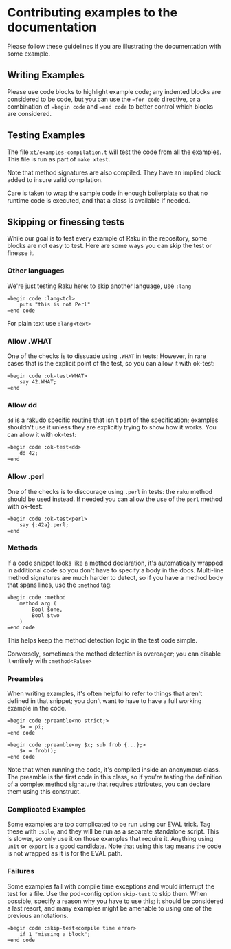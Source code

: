 # Contributing examples to the documentation

Please follow these guidelines if you are illustrating the
documentation with some example.

## Writing Examples

Please use code blocks to highlight example code; any indented blocks
are considered to be code, but you can use the `=for code` directive, or a
combination of `=begin code` and `=end code` to better control which
blocks are considered.

## Testing Examples

The file `xt/examples-compilation.t` will test the code from all the
examples. This file is run as part of `make xtest`.

Note that method signatures are also compiled. They have an implied block
added to insure valid compilation.

Care is taken to wrap the sample code in enough boilerplate so that no
runtime code is executed, and that a class is available if needed.

## Skipping or finessing tests

While our goal is to test every example of Raku in the repository, some
blocks are not easy to test. Here are some ways you can skip the test or
finesse it.

### Other languages

We're just testing Raku here: to skip another language, use `:lang`

    =begin code :lang<tcl>
        puts "this is not Perl"
    =end code

For plain text use `:lang<text>`

### Allow .WHAT

One of the checks is to dissuade using `.WHAT` in tests; However, in rare
cases that is the explicit point of the test, so you can allow it with ok-test:

    =begin code :ok-test<WHAT>
        say 42.WHAT;
    =end

### Allow dd

`dd` is a rakudo specific routine that isn't part of the specification; examples
shouldn't use it unless they are explicitly trying to show how it works.
You can allow it with ok-test:

    =begin code :ok-test<dd>
        dd 42;
    =end

### Allow .perl

One of the checks is to discourage using `.perl` in tests: the `raku`
method should be used instead.
If needed you can allow the use of the `perl` method with ok-test:

    =begin code :ok-test<perl>
        say {:42a}.perl;
    =end

### Methods

If a code snippet looks like a method declaration, it's automatically
wrapped in additional code so you don't have to specify a body in the docs.
Multi-line method signatures are much harder to detect, so if you have a
method body that spans lines, use the `:method` tag:

    =begin code :method
        method arg (
            Bool $one,
            Bool $two
        )
    =end code

This helps keep the method detection logic in the test code simple.

Conversely, sometimes the method detection is overeager; you can disable it
entirely with `:method<False>`

### Preambles

When writing examples, it's often helpful to refer to things that aren't
defined in that snippet; you don't want to have to have a full working
example in the code.

    =begin code :preamble<no strict;>
        $x = pi;
    =end code

    =begin code :preamble<my $x; sub frob {...};>
        $x = frob();
    =end code

Note that when running the code, it's compiled inside an anonymous class.
The preamble is the first code in this class, so if you're testing the
definition of a complex method signature that requires attributes, you can
declare them using this construct.

### Complicated Examples

Some examples are too complicated to be run using our EVAL trick.
Tag these with `:solo`, and they will be run as a separate standalone
script. This is slower, so only use it on those examples that require
it. Anything using `unit` or `export` is a good candidate. Note that
using this tag means the code is not wrapped as it is for the EVAL path.

### Failures

Some examples fail with compile time exceptions and would interrupt the test
for a file. Use the pod-config option `skip-test` to skip them. When possible,
specify a reason why you have to use this; it should be considered a last
resort, and many examples might be amenable to using one of the
previous annotations.

    =begin code :skip-test<compile time error>
        if 1 "missing a block";
    =end code
